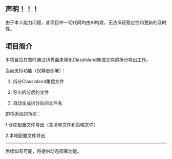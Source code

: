 
## 声明！！！


由于本人能力问题，此项目中一切代码均由AI构建，无法保证稳定性和更新的及时性。

## 项目简介


本项目旨在暂时通过UI界面来简化ClassIsland集控文件的拆分导出工作。

当前支持功能（仅静态部署）：

1. 拆分ClassIsland集控文件

2. 导出拆分后的文件

3. 自动生成拆分后的文件名

即将添加的功能：

1.仓库配置文件导出（含清单文件和策略文件）

2.本地配置文件导出

----------------------

后续如有可能，将提供动态部署功能。  
